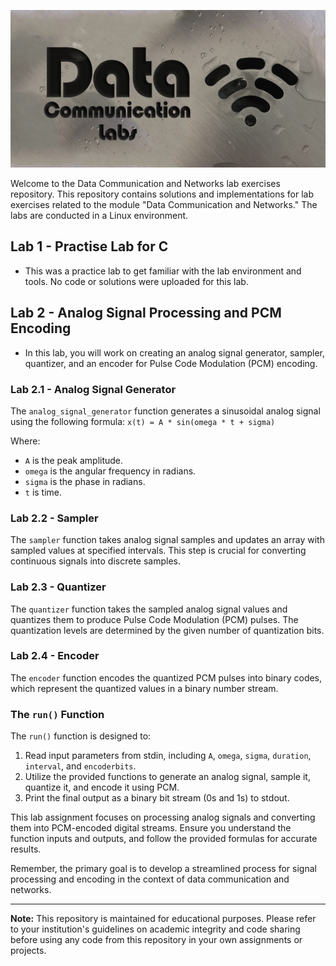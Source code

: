 <p align="center">
    <picture>
      <source 
        srcset="./banner.png"
        media="(prefers-color-scheme: dark)"
      />
      <img 
        src="./banner.png" 
        alt="Data Commmununications Labs Banner"
        width="800"
       />
    </picture>
  </p>

Welcome to the Data Communication and Networks lab exercises repository. This repository contains solutions and implementations for lab exercises related to the module "Data Communication and Networks." The labs are conducted in a Linux environment.

## Lab 1 - Practise Lab for C

  -  This was a practice lab to get familiar with the lab environment and tools. No code or solutions were uploaded for this lab.



## Lab 2 - Analog Signal Processing and PCM Encoding

  -  In this lab, you will work on creating an analog signal generator, sampler, quantizer, and an encoder for Pulse Code Modulation (PCM) encoding.

### Lab 2.1 - Analog Signal Generator

The `analog_signal_generator` function generates a sinusoidal analog signal using the following formula:
```x(t) = A * sin(omega * t + sigma)```

Where:
- `A` is the peak amplitude.
- `omega` is the angular frequency in radians.
- `sigma` is the phase in radians.
- `t` is time.

### Lab 2.2 - Sampler

The `sampler` function takes analog signal samples and updates an array with sampled values at specified intervals. This step is crucial for converting continuous signals into discrete samples.

### Lab 2.3 - Quantizer

The `quantizer` function takes the sampled analog signal values and quantizes them to produce Pulse Code Modulation (PCM) pulses. The quantization levels are determined by the given number of quantization bits.

### Lab 2.4 - Encoder

The `encoder` function encodes the quantized PCM pulses into binary codes, which represent the quantized values in a binary number stream.

### The `run()` Function

The `run()` function is designed to:
1. Read input parameters from stdin, including `A`, `omega`, `sigma`, `duration`, `interval`, and `encoderbits`.
2. Utilize the provided functions to generate an analog signal, sample it, quantize it, and encode it using PCM.
3. Print the final output as a binary bit stream (0s and 1s) to stdout.

This lab assignment focuses on processing analog signals and converting them into PCM-encoded digital streams. Ensure you understand the function inputs and outputs, and follow the provided formulas for accurate results.

Remember, the primary goal is to develop a streamlined process for signal processing and encoding in the context of data communication and networks.


---

**Note:** This repository is maintained for educational purposes. Please refer to your institution's guidelines on academic integrity and code sharing before using any code from this repository in your own assignments or projects.
